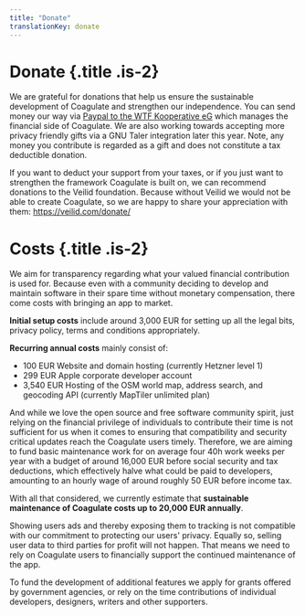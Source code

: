```yaml
---
title: "Donate"
translationKey: donate
---
```


# Donate {.title .is-2}

We are grateful for donations that help us ensure the sustainable development of Coagulate and strengthen our independence.
You can send money our way via [Paypal to the WTF Kooperative eG](https://www.paypal.com/donate/?hosted_button_id=VZKR8VTRDN35W) which manages the financial side of Coagulate.
We are also working towards accepting more privacy friendly gifts via a GNU Taler integration later this year.
Note, any money you contribute is regarded as a gift and does not constitute a tax deductible donation.

If you want to deduct your support from your taxes, or if you just want to strengthen the framework Coagulate is built on, we can recommend donations to the Veilid foundation.
Because without Veilid we would not be able to create Coagulate, so we are happy to share your appreciation with them: https://veilid.com/donate/


# Costs {.title .is-2}

We aim for transparency regarding what your valued financial contribution is used for.
Because even with a community deciding to develop and maintain software in their spare time without monetary compensation, there come costs with bringing an app to market.

**Initial setup costs** include around 3,000 EUR for setting up all the legal bits, privacy policy, terms and conditions appropriately.

**Recurring annual costs** mainly consist of:
- 100 EUR Website and domain hosting (currently Hetzner level 1)
- 299 EUR Apple corporate developer account
- 3,540 EUR Hosting of the OSM world map, address search, and geocoding API (currently MapTiler unlimited plan)

And while we love the open source and free software community spirit, just relying on the financial privilege of individuals to contribute their time is not sufficient for us when it comes to ensuring that compatibility and security critical updates reach the Coagulate users timely.
Therefore, we are aiming to fund basic maintenance work for on average four 40h work weeks per year with a budget of around 16,000 EUR before social security and tax deductions, which effectively halve what could be paid to developers, amounting to an hourly wage of around roughly 50 EUR before income tax.

With all that considered, we currently estimate that **sustainable maintenance of Coagulate costs up to 20,000 EUR annually**.

Showing users ads and thereby exposing them to tracking is not compatible with our commitment to protecting our users' privacy.
Equally so, selling user data to third parties for profit will not happen.
That means we need to rely on Coagulate users to financially support the continued maintenance of the app.

To fund the development of additional features we apply for grants offered by government agencies, or rely on the time contributions of individual developers, designers, writers and other supporters.
